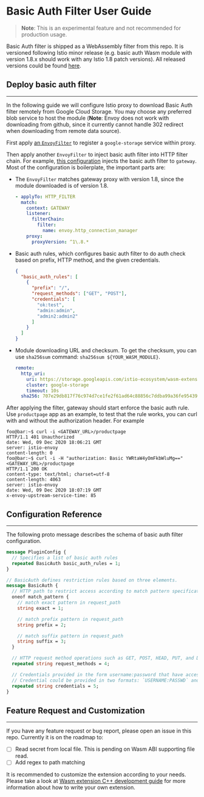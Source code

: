 # Basic Auth Filter User Guide

> **Note**: This is an experimental feature and not recommended for production usage.

Basic Auth filter is shipped as a WebAssembly filter from this repo. It is versioned following Istio minor release (e.g. basic auth Wasm module with version 1.8.x should work with any Istio 1.8 patch versions). All released versions could be found [here](https://github.com/istio-ecosystem/wasm-extensions/releases).

## Deploy basic auth filter
---

In the following guide we will configure Istio proxy to download Basic Auth filter remotely from Google Cloud Storage. You may choose any preferred blob service to host the module (**Note**: Envoy does not work with downloading from github, since it currently cannot handle 302 redirect when downloading from remote data source).

First apply [an `EnvoyFilter`](./config/storage-cluster.yaml) to register a `google-storage` service within proxy.

Then apply another `EnvoyFilter` to inject basic auth filter into HTTP filter chain. For example, [this configuration](./config/gateway-filter.yaml) injects the basic auth filter to `gateway`. Most of the configuration is boilerplate, the important parts are:

* The `EnvoyFilter` matches gateway proxy with version 1.8, since the module downloaded is of version 1.8.
  ```yaml
  - applyTo: HTTP_FILTER
    match:
      context: GATEWAY
      listener:
        filterChain:
          filter:
            name: envoy.http_connection_manager
      proxy:
        proxyVersion: ^1\.8.*
  ```
* Basic auth rules, which configures basic auth filter to do auth check based on prefix, HTTP method, and the given credentials.
  ```json
  {
    "basic_auth_rules": [
      {
        "prefix": "/",
        "request_methods": ["GET", "POST"],
        "credentials": [
          "ok:test",
          "admin:admin",
          "admin2:admin2"
        ]
      }
    ]
  }
  ```
* Module downloading URL and checksum. To get the checksum, you can use `sha256sum` command: `sha256sum ${YOUR_WASM_MODULE}`.
  ```yaml
  remote:
    http_uri:
      uri: https://storage.googleapis.com/istio-ecosystem/wasm-extensions/basic-auth/1.8.0.wasm
      cluster: google-storage
      timeout: 10s
    sha256: 707e29db817f76c974d7ce1fe2f61ad64c88856c7ddba99a36fe95439bfe1281
  ```

After applying the filter, gateway should start enforce the basic auth rule. Use `productpage` app as an example, to test that the rule works, you can curl with and without the authorization header. For example
```console
foo@bar:~$ curl -i <GATEWAY_URL>/productpage
HTTP/1.1 401 Unauthorized
date: Wed, 09 Dec 2020 18:06:21 GMT
server: istio-envoy
content-length: 0
foo@bar:~$ curl -i -H "authorization: Basic YWRtaW4yOmFkbWluMg==" <GATEWAY_URL>/productpage
HTTP/1.1 200 OK
content-type: text/html; charset=utf-8
content-length: 4063
server: istio-envoy
date: Wed, 09 Dec 2020 18:07:19 GMT
x-envoy-upstream-service-time: 85
```

## Configuration Reference
---

The following proto message describes the schema of basic auth filter configuration.

```protobuf
message PluginConfig {
  // Specifies a list of basic auth rules
  repeated BasicAuth basic_auth_rules = 1;
}

// BasicAuth defines restriction rules based on three elements.
message BasicAuth {
  // HTTP path to restrict access according to match pattern specification.
  oneof match_pattern {
    // match exact pattern in request_path
    string exact = 1;

    // match prefix pattern in request_path
    string prefix = 2;

    // match suffix pattern in request_path
    string suffix = 3;
  }

  // HTTP request method operations such as GET, POST, HEAD, PUT, and DELETE.
  repeated string request_methods = 4;

  // Credentials provided in the form username:password that have access.
  // Credential could be provided in two formats: `USERNAME:PASSWD` and base64 encoded credentials.
  repeated string credentials = 5;
}
```

## Feature Request and Customization
---

If you have any feature request or bug report, please open an issue in this repo. Currently it is on the roadmap to:
- [ ] Read secret from local file. This is pending on Wasm ABI supporting file read.
- [ ] Add regex to path matching

It is recommended to customize the extension according to your needs. Please take a look at [Wasm extension C++ development guide](../doc/write-a-wasm-extension-with-cpp.md) for more information about how to write your own extension.

